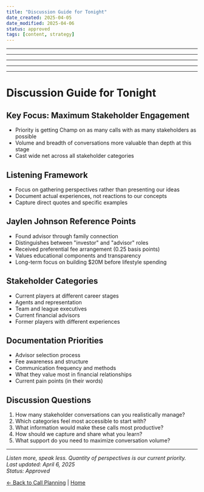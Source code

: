 ```yaml
---
title: "Discussion Guide for Tonight"
date_created: 2025-04-05
date_modified: 2025-04-06
status: approved
tags: [content, strategy]
---
```


---

---

---

---

---

# Discussion Guide for Tonight

## Key Focus: Maximum Stakeholder Engagement
- Priority is getting Champ on as many calls with as many stakeholders as possible
- Volume and breadth of conversations more valuable than depth at this stage
- Cast wide net across all stakeholder categories

## Listening Framework
- Focus on gathering perspectives rather than presenting our ideas
- Document actual experiences, not reactions to our concepts
- Capture direct quotes and specific examples

## Jaylen Johnson Reference Points
- Found advisor through family connection
- Distinguishes between "investor" and "advisor" roles
- Received preferential fee arrangement (0.25 basis points)
- Values educational components and transparency
- Long-term focus on building $20M before lifestyle spending

## Stakeholder Categories
- Current players at different career stages
- Agents and representation
- Team and league executives
- Current financial advisors
- Former players with different experiences

## Documentation Priorities
- Advisor selection process
- Fee awareness and structure
- Communication frequency and methods
- What they value most in financial relationships
- Current pain points (in their words)

## Discussion Questions
1. How many stakeholder conversations can you realistically manage?
2. Which categories feel most accessible to start with?
3. What information would make these calls most productive?
4. How should we capture and share what you learn?
5. What support do you need to maximize conversation volume?

---

*Listen more, speak less. Quantity of perspectives is our current priority.*  
*Last updated: April 6, 2025*  
*Status: Approved*

[← Back to Call Planning](./_index.md) | [Home](../../_index.md)

